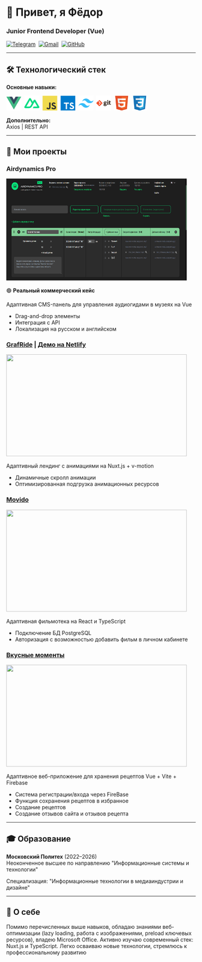 # 👋 Привет, я Фёдор
### Junior Frontend Developer (Vue)

[<img src="https://cdn.simpleicons.org/telegram/26A5E4" width="40" alt="Telegram"/>](https://t.me/ALFzza)&nbsp;
[<img src="https://cdn.simpleicons.org/gmail/EA4335" width="40" alt="Gmail"/>](mailto:qiranem@gmail.com)&nbsp;
[<img src="https://cdn.simpleicons.org/github/fff" width="40" alt="GitHub"/>](https://github.com/ALFzz)

---

## 🛠️ Технологический стек
**Основные навыки:**
<div>
  <img src="https://github.com/devicons/devicon/blob/master/icons/vuejs/vuejs-original.svg" title="Vue" alt="Vue" width="40" height="40"/>&nbsp;
  <img src="https://github.com/devicons/devicon/blob/master/icons/nuxt/nuxt-original.svg" title="Nuxt" alt="Nuxt" width="40" height="40"/>&nbsp;
  <img src="https://github.com/devicons/devicon/blob/master/icons/javascript/javascript-original.svg" title="JavaScript" alt="JavaScript" width="40" height="40"/>&nbsp;
  <img src="https://github.com/devicons/devicon/blob/master/icons/typescript/typescript-original.svg" title="TypeScript" alt="TypeScript" width="40" height="40"/>&nbsp;
  <img src="https://github.com/devicons/devicon/blob/master/icons/tailwindcss/tailwindcss-original.svg" title="Tailwind" alt="Tailwind" width="40" height="40"/>&nbsp;
  <img src="https://github.com/devicons/devicon/blob/master/icons/git/git-original-wordmark.svg" title="Git" alt="Git" width="40" height="40"/>&nbsp;
  <img src="https://github.com/devicons/devicon/blob/master/icons/html5/html5-original.svg" title="HTML5" alt="HTML5" width="40" height="40"/>&nbsp;
  <img src="https://github.com/devicons/devicon/blob/master/icons/css3/css3-original.svg" title="CSS3" alt="CSS3" width="40" height="40"/>
</div>

**Дополнительно:**  
Axios | REST API

---

## 🚀 Мои проекты
### Airdynamics Pro  
<img src="images/airdynamics_pro.png" width="480" height="270" alt="airdynamics_pro"/>

🟢 **Реальный коммерческий кейс** 

Адаптивная CMS-панель для управления аудиогидами в музеях на Vue  
- Drag-and-drop элементы  
- Интеграция с API  
- Локализация на русском и английском  


### [GrafRide](https://github.com/ALFzz/grafride) | [Демо на Netlify](https://iridescent-cat-0bc2ab.netlify.app)
<img src="https://media1.giphy.com/media/v1.Y2lkPTc5MGI3NjExNHBtNG12eG9ibHBwdnk3end0cWRoMWgyZW9mMmdhc2ttdWhqa2gwYiZlcD12MV9pbnRlcm5hbF9naWZfYnlfaWQmY3Q9Zw/rlb8oZ2m2cTXp1b7mM/giphy.gif" width="480" height="270"/>

Адаптивный лендинг с анимациями на Nuxt.js + v-motion  
- Динамичные скролл анимации
- Оптимизированная подгрузка анимационных ресурсов


### [Movido](https://github.com/ALFzz/Movido)
<img src="https://media3.giphy.com/media/v1.Y2lkPTc5MGI3NjExaHl3anBod2xnczd4M2dqcDNtZjI1c3RncWtpZ21xMzczdmZ4NnhoZCZlcD12MV9pbnRlcm5hbF9naWZfYnlfaWQmY3Q9Zw/SK0xBITSaxZwDAIHCC/giphy.gif" width="480" height="270"/>

Адаптивная фильмотека на React и TypeScript 
- Подключение БД PostgreSQL
- Авторизация с возможностью добавить фильм в личном кабинете


### [Вкусные моменты](https://github.com/ALFzz/grafride)
<img src="https://media1.giphy.com/media/v1.Y2lkPTc5MGI3NjExcjkya3oycDRuOGE5ejR5enZuYWZ4NDg1dXJxMXN6cTdrMnBsdnNpNyZlcD12MV9pbnRlcm5hbF9naWZfYnlfaWQmY3Q9Zw/9Wvt3OCJ9SozrTzLUA/giphy.gif" width="480" height="270"/>

Адаптивное веб-приложение для хранения рецептов Vue + Vite + Firebase  
- Система регистрации/входа через FireBase
- Функция сохранения рецептов в избранное
- Создание рецептов
- Создание отзывов сайта и отзывов рецепта

---

## 🎓 Образование
**Московский Политех** (2022–2026)  
Неоконченное высшее по направлению "Информационные системы и технологии"

Специализация: "Информационные технологии в медиаиндустрии и дизайне"

---

## 🌟 О себе
Помимо перечисленных выше навыков, обладаю знаниями веб-оптимизации (lazy loading, работа с изображениями, preload ключевых ресурсов), владею Microsoft Office. Активно изучаю современный стек: Nuxt.js и TypeScript. Легко осваиваю новые технологии, стремлюсь к профессиональному развитию
